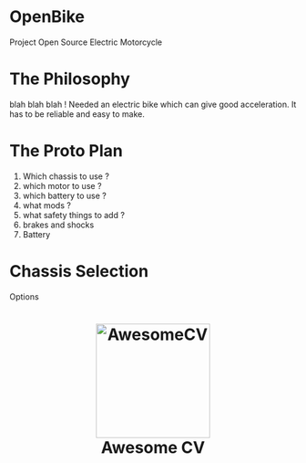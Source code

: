 # OpenBike
Project Open Source Electric Motorcycle


# The Philosophy

blah blah blah !
Needed an electric bike which can give good acceleration.
It has to be reliable and easy to make.



# The Proto Plan

1. Which chassis to use ?
2. which motor to use ?
3. which battery to use ?
4. what mods ?
5. what safety things to add ?
6. brakes and shocks
7. Battery


# Chassis Selection

Options

<h1 align="center">
  <a href="https://github.com/jaikrishnan1995/OpenBike/openbike/Photos/ktm_chassis.jpg" title="KTM Chassis">
    <img alt="AwesomeCV" src="https://github.com/jaikrishnan1995/OpenBike/openbike/Photos/ktm_chassis.jpg" width="200px" height="200px" />
  </a>
  <br />
  Awesome CV
</h1>

